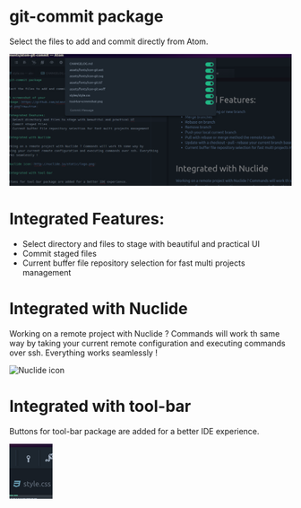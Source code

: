 # git-commit package

Select the files to add and commit directly from Atom.

![A screenshot of your package](https://github.com/alanzanattadev/atom-git-commit/blob/master/git-commit-screenshot.png?raw=true)

# Integrated Features:
  - Select directory and files to stage with beautiful and practical UI
  - Commit staged files
  - Current buffer file repository selection for fast multi projects management

# Integrated with Nuclide

Working on a remote project with Nuclide ? Commands will work th same way by
taking your current remote configuration and executing commands over ssh. Everything
works seamlessly !

![Nuclide icon](http://nuclide.io/static/logo.png)

# Integrated with tool-bar

Buttons for tool-bar package are added for a better IDE experience.

![A screenshot of your package](https://github.com/alanzanattadev/atom-git-commit/blob/master/tool-bar-screenshot.png?raw=true)
